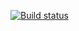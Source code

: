  [![Build status](https://gitlab.inria.fr/<userGitlab>/<nameOfTheProjectOnGitlab>/badges/master/build.svg)](https://gitlab.inria.fr/<userGitlab>/<nameOfTheProjectOnGitlab>/commits/master) 